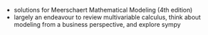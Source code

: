 - solutions for Meerschaert Mathematical Modeling (4th edition)
- largely an endeavour to review multivariable calculus, think about modeling from a business perspective, and explore sympy
